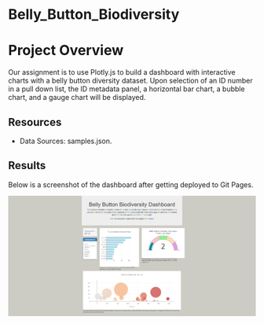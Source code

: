 # Belly_Button_Biodiversity
# Project Overview
Our assignment is to use Plotly.js to build a dashboard with interactive charts with a belly button diversity dataset. Upon selection of an ID number in a pull down list, the ID metadata panel, a horizontal bar chart, a bubble chart, and a gauge chart will be displayed.

## Resources
- Data Sources: samples.json.

## Results
Below is a screenshot of the dashboard after getting deployed to Git Pages.

![Belly Button Biodiversity Dashboard](https://github.com/nhipqnguyen/Belly_Button_Biodiversity/blob/main/images/dashboard.png)
